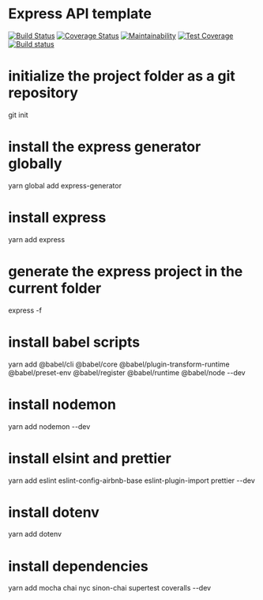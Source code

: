 # Express API template
[![Build Status](https://travis-ci.com/Justin-Mitchell/express-api-template.svg?branch=development)](https://travis-ci.com/Justin-Mitchell/express-api-template)
[![Coverage Status](https://coveralls.io/repos/github/Justin-Mitchell/express-api-template/badge.svg?branch=development&t=89ECjd)](https://coveralls.io/github/Justin-Mitchell/express-api-template?branch=development)
[![Maintainability](https://api.codeclimate.com/v1/badges/1b6759ab22cdafc43f37/maintainability)](https://codeclimate.com/github/Justin-Mitchell/express-api-template/maintainability)
[![Test Coverage](https://api.codeclimate.com/v1/badges/1b6759ab22cdafc43f37/test_coverage)](https://codeclimate.com/github/Justin-Mitchell/express-api-template/test_coverage)
[![Build status](https://ci.appveyor.com/api/projects/status/18n1nj1n219i293l/branch/development?svg=true)](https://ci.appveyor.com/project/Justin-Mitchell/express-api-template/branch/development)
# initialize the project folder as a git repository
git init

# install the express generator globally
yarn global add express-generator

# install express
yarn add express

# generate the express project in the current folder
express -f

# install babel scripts
yarn add @babel/cli @babel/core @babel/plugin-transform-runtime @babel/preset-env @babel/register @babel/runtime @babel/node --dev

# install nodemon
yarn add nodemon --dev

# install elsint and prettier
yarn add eslint eslint-config-airbnb-base eslint-plugin-import prettier --dev

# install dotenv
yarn add dotenv

# install dependencies
yarn add mocha chai nyc sinon-chai supertest coveralls --dev